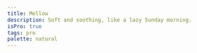 ```yaml
---
title: Mellow
description: Soft and soothing, like a lazy Sunday morning.
isPro: true
tags: pro
palette: natural
---
```

